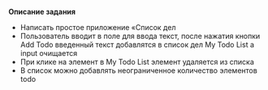 **Описание задания**

   - Написать простое приложение «Список дел
   - Пользователь вводит в поле для ввода текст, после нажатия кнопки Add Todo введенный текст добавлятся в список дел My Todo List а input очищается
   - При клике на элемент в My Todo List элемент удаляется из списка
   - В список можно добавлять неограниченное количество элементов todo
